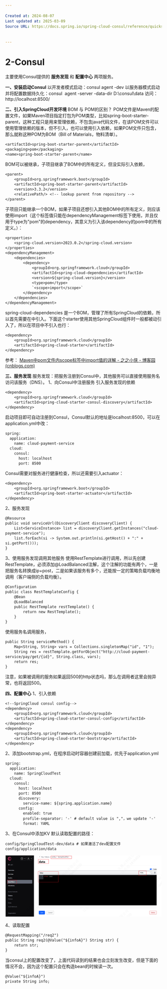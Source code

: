 ```yaml
---

Created at: 2024-08-07
Last updated at: 2025-03-09
Source URL: https://docs.spring.io/spring-cloud-consul/reference/quickstart.html


---
```


# 2-Consul


主要使用Consul提供的 **服务发现** 和 **配置中心** 两项服务。

**一、安装启动Consul**
以开发者模式启动：consul agent -dev
以服务器模式启动并将配置数据持久化：consul  agent -server -data-dir D:\\consul\\data
访问：http://localhost:8500/

**二、引入SpringCloud开发环境**
BOM 与 POM的区别？
POM文件是Maven的配置文件，如果Maven项目指定打包为POM类型，比如spring-boot-starter-parent，这种工程只是用来管理依赖，不包含java代码文件，在该POM文件可以使用<dependencyManagement>管理依赖的版本，但不引入，也可以使用<dependencies>引入依赖，如果POM文件只包含<dependencyManagement>，那么就称这种POM为BOM（Bill of Materials，物料清单）。
```
<artifactId>spring-boot-starter-parent</artifactId>
<packaging>pom</packaging>
<name>spring-boot-starter-parent</name>
```
BOM可以被继承，子项目继承了BOM中<dependencyManagement>的所有定义，但没实际引入依赖，
```
<parent>
    <groupId>org.springframework.boot</groupId>
    <artifactId>spring-boot-starter-parent</artifactId>
    <version>3.3.2</version>
    <relativePath/> <!-- lookup parent from repository -->
</parent>
```
子项目只能继承一个BOM，如果子项目还想引入其他BOM中<dependencyManagement>的所有定义，则应该使用<scope>import</scope>（这个标签值只能在dependencyManagement标签下使用，并且仅用于type为"pom"的dependency，其意义为引入该dependency的pom中<dependencyManagement>的所有定义。）：
```
<properties>
    <spring-cloud.version>2023.0.2</spring-cloud.version>
</properties>
<dependencyManagement>
    <dependencies>
        <dependency>
            <groupId>org.springframework.cloud</groupId>
            <artifactId>spring-cloud-dependencies</artifactId>
            <version>${spring-cloud.version}</version>
            <type>pom</type>
            `<scope>import</scope>`
        </dependency>
    </dependencies>
</dependencyManagement>
```
spring-cloud-dependencies 是一个BOM，管理了所有SpringCloud的依赖，所以首先需要在<dependencyManagement>中引入。下面这个starter使用其他SpringCloud组件时一般都被动引入了，所以在项目中不引入也行：
```
<dependency>
    <groupId>org.springframework.cloud</groupId>
    <artifactId>spring-cloud-starter</artifactId>
</dependency>
```
参考： [Maven中pom文件内scope标签中import值的详解 - 之之小侠 - 博客园 (cnblogs.com)](https://www.cnblogs.com/zhizhixiaoxia/p/14041697.html)

**三、服务发现**
服务发现：把服务注册到Consul中，其他服务可以直接使用服务名访问该服务（DNS）。
1、向Consul中注册服务
引入服务发现的依赖
```
<dependency>
    <groupId>org.springframework.cloud</groupId>
    <artifactId>spring-cloud-starter-consul-discovery</artifactId>
</dependency>
```
启动项目即可自动注册到Consul，Consul默认的地址是localhost:8500，可以在application.yml中改：
```
spring:
  application:
    name: cloud-payment-service
  cloud:
    consul:
      host: localhost
      port: 8500
```
Consul需要对服务进行健康检查，所以还需要引入actuator：
```
<dependency>
    <groupId>org.springframework.boot</groupId>
    <artifactId>spring-boot-starter-actuator</artifactId>
</dependency>
```

2、服务发现
```
@Resource
public void serviceUrl(DiscoveryClient discoveryClient) {
    List<ServiceInstance> list = discoveryClient.getInstances("cloud-payment-service");
    list.forEach(si -> System.out.println(si.getHost() + ":" + si.getPort()));
}
```

3、使用服务发现调用其他服务
使用RestTemplate进行调用，所以先创建RestTemplate，必须添加@LoadBalanced注解，这个注解的功能有两个，一是把服务名转换成ip+post，二是如果该服务有多个，还能按一定的策略负载均衡地调用（客户端侧的负载均衡）。
```
@Configuration
public class RestTemplateConfig {
    @Bean
    @LoadBalanced
    public RestTemplate restTemplate() {
        return new RestTemplate();
    }
}
```
使用服务名调用服务，
```
public String serviceMethod() {
    Map<String, String> vars = Collections.singletonMap("id", "1");
    String res = restTemplate.getForObject("http://cloud-payment-service/pay/get/{id}", String.class, vars);
    return res;
}
```
注意，如果被调用的服务如果返回500的http状态吗，那么在调用者这里会抛异常，也将返回500。

**四、配置中心**
1、引入依赖
```
<!--SpringCloud consul config-->
<dependency>
    <groupId>org.springframework.cloud</groupId>
    <artifactId>spring-cloud-starter-consul-config</artifactId>
</dependency>
<dependency>
    <groupId>org.springframework.cloud</groupId>
    <artifactId>spring-cloud-starter-bootstrap</artifactId>
</dependency>
```

2、添加bootstrap.yml，在程序启动时容器创建前加载，优先于application.yml
```
spring:
  application:
    name: SpringCloudTest
  cloud:
    consul:
      host: localhost
      port: 8500
      discovery:
        service-name: ${spring.application.name}
      config:
        enabled: true
        profile-separator: '-' # default value is ","，we update '-'
        format: YAML
```

3、在Consul中添加KV
默认读取配置的路径：
```
config/SpringCloudTest-dev/data # 如果激活了dev配置文件
config/application/data
```
![unknown_filename.png](./_resources/2-Consul.resources/unknown_filename.png)

4、读取配置
```
@RequestMapping("/req2")
public String req2(@Value("${infoA}") String str) {
    return str;
}
```
当consul上的配置改变了，上面代码读到的结果也会立刻发生改变，但是下面的情况不会，因为这个配置只会在构造bean的时候读一次。
```
@Value("${infoA}")
private String info;
```

